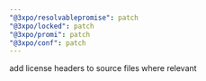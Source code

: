 ```yaml
---
"@3xpo/resolvablepromise": patch
"@3xpo/locked": patch
"@3xpo/promi": patch
"@3xpo/conf": patch
---
```


add license headers to source files where relevant
